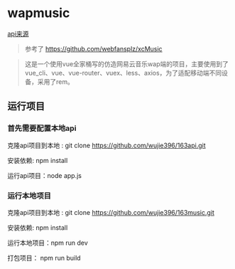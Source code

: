 # wapmusic

[api来源](https://binaryify.github.io/NeteaseCloudMusicApi/#/)
>参考了 https://github.com/webfansplz/xcMusic


> 这是一个使用vue全家桶写的仿造网易云音乐wap端的项目，主要使用到了vue_cli、vue、vue-router、vuex、less、axios，为了适配移动端不同设备，采用了rem。

## 运行项目

### 首先需要配置本地api

克隆api项目到本地 : git clone https://github.com/wujie396/163api.git

安装依赖: npm install 

运行api项目：node app.js


### 运行本地项目

克隆api项目到本地 : git clone https://github.com/wujie396/163music.git

安装依赖: npm install 

运行本地项目：npm run dev

打包项目： npm run build

